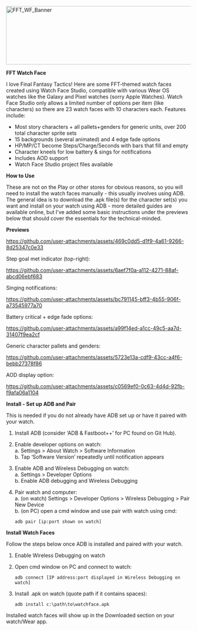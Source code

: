 
<img width="762" height="159" alt="FFT_WF_Banner" src="https://github.com/user-attachments/assets/b7ee64cc-2064-4c07-bcdc-36f09b913f2b" />

**FFT Watch Face**

I love Final Fantasy Tactics! Here are some FFT-themed watch faces created using Watch Face Studio, compatible with various Wear OS watches like the Galaxy and Pixel watches (sorry Apple Watches).  Watch Face Studio only allows a limited number of options per item (like characters) so there are 23 watch faces with 10 characters each.  Features include:

-	Most story characters + all pallets+genders for generic units, over 200 total character sprite sets
-	15 backgrounds (several animated) and 4 edge fade options
-	HP/MP/CT become Steps/Charge/Seconds with bars that fill and empty
-	Character kneels for low battery & sings for notifications
-	Includes AOD support 
-	Watch Face Studio project files available


**How to Use**

These are not on the Play or other stores for obvious reasons, so you will need to install the watch faces manually - this usually involves using ADB.  The general idea is to download the .apk file(s) for the character set(s) you want and install on your watch using ADB - more detailed guides are available online, but I've added some basic instructions under the previews below that should cover the essentials for the technical-minded. 

**Previews**

https://github.com/user-attachments/assets/469c0dd5-d1f9-4a61-9266-8d25347c0e33


Step goal met indicator (top-right):

https://github.com/user-attachments/assets/6aef7f0a-a112-4271-88af-abcd06ebf683


Singing notifications:

https://github.com/user-attachments/assets/bc791145-bff3-4b55-906f-a73545977a70


Battery critical + edge fade options:

https://github.com/user-attachments/assets/a99f14ed-a1cc-49c5-aa7d-31407f9ea2cf


Generic character pallets and genders:

https://github.com/user-attachments/assets/5723e13a-cdf9-43cc-a4f6-bebb27378f86


AOD display option:

https://github.com/user-attachments/assets/c0569ef0-0c63-4d4d-92fb-f9afa06a1104


**Install - Set up ADB and Pair**

This is needed if you do not already have ADB set up or have it paired with your watch. 

1.	Install ADB (consider ‘ADB & Fastboot++’ for PC found on Git Hub).
2.	Enable developer options on watch:<br>
    a.	Settings > About Watch > Software Information<br>
  	b.	Tap ‘Software Version’ repeatedly until notification appears
4.	Enable ADB and Wireless Debugging on watch:<br>
    a.	Settings > Developer Options<br>
    b.	Enable ADB debugging and Wireless Debugging
6.	Pair watch and computer:<br>
    a.	(on watch) Settings > Developer Options > Wireless Debugging > Pair New Device<br>
    b.	(on PC) open a cmd window and use pair with watch using cmd:
    
        adb pair [ip:port shown on watch]


**Install Watch Faces**

Follow the steps below once ADB is installed and paired with your watch.

1.	Enable Wireless Debugging on watch
2.	Open cmd window on PC and connect to watch:
   
        adb connect [IP address:port displayed in Wireless Debugging on watch]
4.	Install .apk on watch (quote path if it contains spaces):
   
        adb install c:\path\to\watchface.apk


Installed watch faces will show up in the Downloaded section on your watch/Wear app.

